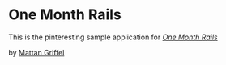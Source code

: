 # One Month Rails

This is the pinteresting sample application for
[*One Month Rails*](http://onemonthrails.com)

by [Mattan Griffel](http://mattangriggel.com)